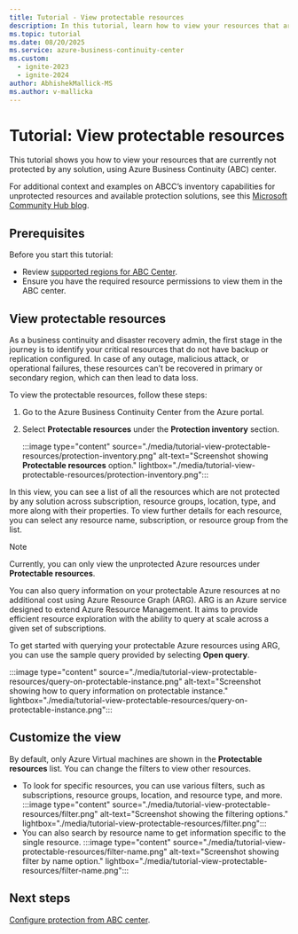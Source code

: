 ```yaml
---
title: Tutorial - View protectable resources
description: In this tutorial, learn how to view your resources that are currently not protected by any solution using Azure Business Continuity Center.
ms.topic: tutorial
ms.date: 08/20/2025
ms.service: azure-business-continuity-center
ms.custom:
  - ignite-2023
  - ignite-2024
author: AbhishekMallick-MS
ms.author: v-mallicka
---
```


# Tutorial: View protectable resources 

This tutorial shows you how to view your resources that are currently not protected by any solution, using Azure Business Continuity (ABC) center. 

For additional context and examples on ABCC’s inventory capabilities for unprotected resources and available protection solutions, see this [Microsoft Community Hub blog](https://techcommunity.microsoft.com/blog/azurestorageblog/business-continuity-with-abcc-part-2-understand-your-protectable-resources-inven/4009914).

## Prerequisites

Before you start this tutorial:

- Review [supported regions for ABC Center](business-continuity-center-support-matrix.md#supported-regions).
- Ensure you have the required resource permissions to view them in the ABC center.

## View protectable resources

As a business continuity and disaster recovery admin, the first stage in the journey is to identify your critical resources that do not have backup or replication configured.  In case of any outage, malicious attack, or operational failures, these resources can’t be recovered in primary or secondary region, which can then lead to data loss. 

To view the protectable resources, follow these steps:

1. Go to the Azure Business Continuity Center from the Azure portal.
1. Select **Protectable resources** under the **Protection inventory** section. 

    :::image type="content" source="./media/tutorial-view-protectable-resources/protection-inventory.png" alt-text="Screenshot showing **Protectable resources** option." lightbox="./media/tutorial-view-protectable-resources/protection-inventory.png":::
 
In this view, you can see a list of all the resources which are not protected by any solution across subscription, resource groups, location, type, and more along with their properties. To view further details for each resource, you can select any resource name, subscription, or resource group from the list.

> [!NOTE]
> Currently, you can only view the unprotected Azure resources under **Protectable resources**.

You can also query information on your protectable Azure resources at no additional cost using Azure Resource Graph (ARG). ARG is an Azure service designed to extend Azure Resource Management. It aims to provide efficient resource exploration with the ability to query at scale across a given set of subscriptions. 

To get started with querying your protectable Azure resources using ARG, you can use the sample query provided by selecting **Open query**.

:::image type="content" source="./media/tutorial-view-protectable-resources/query-on-protectable-instance.png" alt-text="Screenshot showing how to query information on protectable instance." lightbox="./media/tutorial-view-protectable-resources/query-on-protectable-instance.png":::

## Customize the view

By default, only Azure Virtual machines are shown in the **Protectable resources** list. You can change the filters to view other resources.

- To look for specific resources, you can use various filters, such as subscriptions, resource groups, location, and resource type, and more. 
    :::image type="content" source="./media/tutorial-view-protectable-resources/filter.png" alt-text="Screenshot showing the filtering options." lightbox="./media/tutorial-view-protectable-resources/filter.png":::
- You can also search by resource name to get information specific to the single resource.
    :::image type="content" source="./media/tutorial-view-protectable-resources/filter-name.png" alt-text="Screenshot showing filter by name option." lightbox="./media/tutorial-view-protectable-resources/filter-name.png":::


## Next steps

[Configure protection from ABC center](./tutorial-configure-protection-datasource.md).
